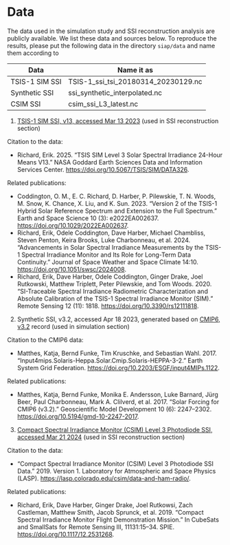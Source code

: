 # Data
The data used in the simulation study and SSI reconstruction analysis are publicly available. We list these data and sources below. To reproduce the results, please put the following data in the directory `siap/data` and name them according to

| Data           | Name it as |
| -------------- | ---------- |
| TSIS-1 SIM SSI | TSIS-1_ssi_tsi_20180314_20230129.nc |
| Synthetic SSI | ssi_synthetic_interpolated.nc |
| CSIM SSI | csim_ssi_L3_latest.nc |

1. [TSIS-1 SIM SSI, v13, accessed Mar 13 2023](https://disc.gsfc.nasa.gov/datacollection/TSIS_SSI_L3_24HR_13.html) (used in SSI reconstruction section)

  Citation to the data:
  - Richard, Erik. 2025. “TSIS SIM Level 3 Solar Spectral Irradiance 24-Hour Means V13.” NASA Goddard Earth Sciences Data and Information Services Center. https://doi.org/10.5067/TSIS/SIM/DATA326.

  Related publications:
  - Coddington, O. M., E. C. Richard, D. Harber, P. Pilewskie, T. N. Woods, M. Snow, K. Chance, X. Liu, and K. Sun. 2023. “Version 2 of the TSIS-1 Hybrid Solar Reference Spectrum and Extension to the Full Spectrum.” Earth and Space Science 10 (3): e2022EA002637. https://doi.org/10.1029/2022EA002637.
  - Richard, Erik, Odele Coddington, Dave Harber, Michael Chambliss, Steven Penton, Keira Brooks, Luke Charbonneau, et al. 2024. “Advancements in Solar Spectral Irradiance Measurements by the TSIS-1 Spectral Irradiance Monitor and Its Role for Long-Term Data Continuity.” Journal of Space Weather and Space Climate 14:10. https://doi.org/10.1051/swsc/2024008.
  - Richard, Erik, Dave Harber, Odele Coddington, Ginger Drake, Joel Rutkowski, Matthew Triplett, Peter Pilewskie, and Tom Woods. 2020. “SI-Traceable Spectral Irradiance Radiometric Characterization and Absolute Calibration of the TSIS-1 Spectral Irradiance Monitor (SIM).” Remote Sensing 12 (11): 1818. https://doi.org/10.3390/rs12111818.

2. Synthetic SSI, v3.2, accessed Apr 18 2023, generated based on [CMIP6, v3.2](https://doi.org/10.22033/ESGF/input4MIPs.1122) record (used in simulation section)

  Citation to the CMIP6 data:
  - Matthes, Katja, Bernd Funke, Tim Kruschke, and Sebastian Wahl. 2017. “Input4mips.Solaris-Heppa.Solar.Cmip.Solaris-HEPPA-3-2.” Earth System Grid Federation. https://doi.org/10.2203/ESGF/input4MIPs.1122.
  
  Related publications:
  - Matthes, Katja, Bernd Funke, Monika E. Andersson, Luke Barnard, Jürg Beer, Paul Charbonneau, Mark A. Clilverd, et al. 2017. “Solar Forcing for CMIP6 (v3.2).” Geoscientific Model Development 10 (6): 2247–2302. https://doi.org/10.5194/gmd-10-2247-2017.

3. [Compact Spectral Irradiance Monitor (CSIM) Level 3 Photodiode SSI, accessed Mar 21 2024](https://lasp.colorado.edu/csim/data-and-ham-radio/) (used in SSI reconstruction section)

  Citation to the data:
  - “Compact Spectral Irradiance Monitor (CSIM) Level 3 Photodiode SSI Data.” 2019. Version 1. Laboratory for Atmospheric and Space Physics (LASP). https://lasp.colorado.edu/csim/data-and-ham-radio/.
  
  Related publications:
  - Richard, Erik, Dave Harber, Ginger Drake, Joel Rutkowsi, Zach Castleman, Matthew Smith, Jacob Sprunck, et al. 2019. “Compact Spectral Irradiance Monitor Flight Demonstration Mission.” In CubeSats and SmallSats for Remote Sensing III, 11131:15–34. SPIE. https://doi.org/10.1117/12.2531268.
